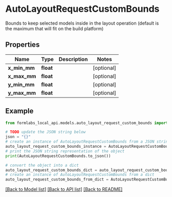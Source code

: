 # AutoLayoutRequestCustomBounds

Bounds to keep selected models inside in the layout operation (default is the maximum that will fit on the build platform)

## Properties

Name | Type | Description | Notes
------------ | ------------- | ------------- | -------------
**x_min_mm** | **float** |  | [optional] 
**x_max_mm** | **float** |  | [optional] 
**y_min_mm** | **float** |  | [optional] 
**y_max_mm** | **float** |  | [optional] 

## Example

```python
from formlabs_local_api.models.auto_layout_request_custom_bounds import AutoLayoutRequestCustomBounds

# TODO update the JSON string below
json = "{}"
# create an instance of AutoLayoutRequestCustomBounds from a JSON string
auto_layout_request_custom_bounds_instance = AutoLayoutRequestCustomBounds.from_json(json)
# print the JSON string representation of the object
print(AutoLayoutRequestCustomBounds.to_json())

# convert the object into a dict
auto_layout_request_custom_bounds_dict = auto_layout_request_custom_bounds_instance.to_dict()
# create an instance of AutoLayoutRequestCustomBounds from a dict
auto_layout_request_custom_bounds_from_dict = AutoLayoutRequestCustomBounds.from_dict(auto_layout_request_custom_bounds_dict)
```
[[Back to Model list]](../README.md#documentation-for-models) [[Back to API list]](../README.md#documentation-for-api-endpoints) [[Back to README]](../README.md)


